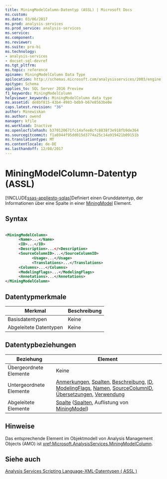 ```yaml
---
title: MiningModelColumn-Datentyp (ASSL) | Microsoft Docs
ms.custom: 
ms.date: 03/06/2017
ms.prod: analysis-services
ms.prod_service: analysis-services
ms.service: 
ms.component: 
ms.reviewer: 
ms.suite: pro-bi
ms.technology:
- analysis-services
- docset-sql-devref
ms.tgt_pltfrm: 
ms.topic: reference
apiname: MiningModelColumn Data Type
apilocation: http://schemas.microsoft.com/analysisservices/2003/engine
apitype: Schema
applies_to: SQL Server 2016 Preview
f1_keywords: MiningModelColumn
helpviewer_keywords: MiningModelColumn data type
ms.assetid: de8bf815-43b4-4983-bdb9-b67e8563be0e
caps.latest.revision: "36"
author: Minewiskan
ms.author: owend
manager: kfile
ms.workload: Inactive
ms.openlocfilehash: b370120671fc14afee8cfc8838f3e918fb9de364
ms.sourcegitcommit: f1a6944f95dd015d3774a25c14a919421b09151b
ms.translationtype: MT
ms.contentlocale: de-DE
ms.lasthandoff: 12/08/2017
---
```

# <a name="miningmodelcolumn-data-type-assl"></a>MiningModelColumn-Datentyp (ASSL)
[!INCLUDE[ssas-appliesto-sqlas](../../../includes/ssas-appliesto-sqlas.md)]Definiert einen Grunddatentyp, der Informationen über eine Spalte in einer [MiningModel](../../../analysis-services/scripting/objects/miningmodel-element-assl.md) Element.  
  
## <a name="syntax"></a>Syntax  
  
```xml  
  
<MiningModelColumn>  
      <Name>...</Name>  
      <ID>...</ID>  
      <Description>...</<Description>  
      <SourceColumnID>...</SourceColumnID>  
            <Usage>...</Usage>  
            <Translations>...</Translations>  
      <Columns>...</Columns>  
      <ModelingFlags>...</ModelingFlags>  
      <Annotations>...</Annotations>  
</MiningModelColumn>  
```  
  
## <a name="data-type-characteristics"></a>Datentypmerkmale  
  
|Merkmal|Beschreibung|  
|--------------------|-----------------|  
|Basisdatentypen|Keine|  
|Abgeleitete Datentypen|Keine|  
  
## <a name="data-type-relationships"></a>Datentypbeziehungen  
  
|Beziehung|Element|  
|------------------|-------------|  
|Übergeordnete Elemente|Keine|  
|Untergeordnete Elemente|[Anmerkungen](../../../analysis-services/scripting/collections/annotations-element-assl.md), [Spalten](../../../analysis-services/scripting/collections/columns-element-assl.md), [Beschreibung](../../../analysis-services/scripting/properties/description-element-assl.md), [ID](../../../analysis-services/scripting/properties/id-element-assl.md), [ModelingFlags](../../../analysis-services/scripting/collections/modelingflags-element-assl.md), [Namen](../../../analysis-services/scripting/properties/name-element-assl.md), [SourceColumnID](../../../analysis-services/scripting/properties/sourcecolumnid-element-assl.md), [Übersetzungen](../../../analysis-services/scripting/collections/translations-element-assl.md), [Verwendung](../../../analysis-services/scripting/properties/usage-element-dimensionattribute-assl.md)|  
|Abgeleitete Elemente|[Spalte](../../../analysis-services/scripting/objects/column-element-assl.md) ([Spalten](../../../analysis-services/scripting/collections/columns-element-assl.md), Auflistung von [MiningModel](../../../analysis-services/scripting/objects/miningmodel-element-assl.md))|  
  
## <a name="remarks"></a>Hinweise  
 Das entsprechende Element im Objektmodell von Analysis Management Objects (AMO) ist <xref:Microsoft.AnalysisServices.MiningModelColumn>.  
  
## <a name="see-also"></a>Siehe auch  
 [Analysis Services Scripting Language-XML-Datentypen &#40; ASSL &#41;](../../../analysis-services/scripting/data-type/analysis-services-scripting-language-xml-data-types-assl.md)  
  
  
